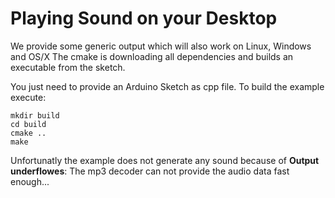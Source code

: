 # Playing Sound on your Desktop

We provide some generic output which will also work on Linux, Windows and OS/X
The cmake is downloading all dependencies and builds an executable from the sketch.

You just need to provide an Arduino Sketch as cpp file. To build the example execute:

```
mkdir build
cd build
cmake ..
make
```

Unfortunatly the example does not generate any sound because of __Output underflowes__: The mp3 decoder can not provide the audio data fast enough...